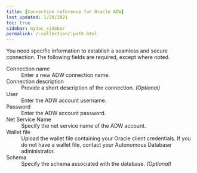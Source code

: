 ```yaml
---
title: [Connection reference for Oracle ADW]
last_updated: 1/20/2021
toc: true
sidebar: mydoc_sidebar
permalink: /:collection/:path.html
---
```

You need specific information to establish a seamless and secure connection. The following fields are required, except where noted.

<dl>
  <dlentry id="connection-name">
    <dt>Connection name</dt>
    <dd>Enter a new ADW connection name.</dd></dlentry>
  <dlentry id="connection-description">
      <dt>Connection description</dt>
      <dd>Provide a short description of the connection.<i> (Optional)</i></dd></dlentry>
    <dlentry id="user">
      <dt>User</dt>
      <dd>Enter the ADW account username.</dd></dlentry>  
    <dlentry id="password">
      <dt>Password</dt>
      <dd>Enter the ADW account password.</dd></dlentry>
    <dlentry id="net-service-name">
      <dt>Net Service Name</dt>
      <dd>Specify the net service name of the ADW account.</dd></dlentry>
    <dlentry id="wallet-file">
      <dt>Wallet file</dt>
      <dd>Upload the wallet file containing your Oracle client credentials. If you do not have a wallet file, contact your Autonomous Database administrator.</dd></dlentry>
  <dlentry id="schema">
      <dt>Schema</dt>
      <dd>Specify the schema associated with the database.<i> (Optional)</i></dd></dlentry>
</dl>

